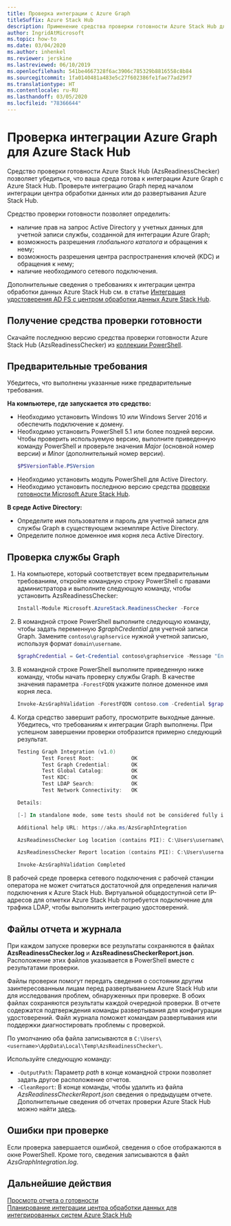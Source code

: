 ```yaml
---
title: Проверка интеграции с Azure Graph
titleSuffix: Azure Stack Hub
description: Применение средства проверки готовности Azure Stack Hub для проверки интеграции Graph с Azure Stack Hub.
author: IngridAtMicrosoft
ms.topic: how-to
ms.date: 03/04/2020
ms.author: inhenkel
ms.reviewer: jerskine
ms.lastreviewed: 06/10/2019
ms.openlocfilehash: 541be4667328f6ac3906c785329b8816558c8b84
ms.sourcegitcommit: 1fa0140481a483e5c27f602386fe1fae77ad29f7
ms.translationtype: HT
ms.contentlocale: ru-RU
ms.lasthandoff: 03/05/2020
ms.locfileid: "78366644"
---
```

# <a name="validate-graph-integration-for-azure-stack-hub"></a>Проверка интеграции Azure Graph для Azure Stack Hub

Средство проверки готовности Azure Stack Hub (AzsReadinessChecker) позволяет убедиться, что ваша среда готова к интеграции Azure Graph с Azure Stack Hub. Проверьте интеграцию Graph перед началом интеграции центра обработки данных или до развертывания Azure Stack Hub.

Средство проверки готовности позволяет определить:

* наличие прав на запрос Active Directory у учетных данных для учетной записи службы, созданной для интеграции Azure Graph;
* возможность разрешения *глобального каталога* и обращения к нему;
* возможность разрешения центра распространения ключей (KDC) и обращения к нему;
* наличие необходимого сетевого подключения.

Дополнительные сведения о требованиях к интеграции центра обработки данных Azure Stack Hub см. в статье [Интеграция удостоверения AD FS с центром обработки данных Azure Stack Hub](azure-stack-integrate-identity.md).

## <a name="get-the-readiness-checker-tool"></a>Получение средства проверки готовности

Скачайте последнюю версию средства проверки готовности Azure Stack Hub (AzsReadinessChecker) из [коллекции PowerShell](https://aka.ms/AzsReadinessChecker).

## <a name="prerequisites"></a>Предварительные требования

Убедитесь, что выполнены указанные ниже предварительные требования.

**На компьютере, где запускается это средство:**

* Необходимо установить Windows 10 или Windows Server 2016 и обеспечить подключение к домену.
* Необходимо установить PowerShell 5.1 или более поздней версии. Чтобы проверить используемую версию, выполните приведенную команду PowerShell и проверьте значения *Major* (основной номер версии) и *Minor* (дополнительный номер версии).
    ```powershell
    $PSVersionTable.PSVersion
    ```
* Необходимо установить модуль PowerShell для Active Directory.
* Необходимо установить последнюю версию средства [проверки готовности Microsoft Azure Stack Hub](https://aka.ms/AzsReadinessChecker).

**В среде Active Directory:**

* Определите имя пользователя и пароль для учетной записи для службы Graph в существующем экземпляре Active Directory.
* Определите полное доменное имя корня леса Active Directory.

## <a name="validate-the-graph-service"></a>Проверка службы Graph

1. На компьютере, который соответствует всем предварительным требованиям, откройте командную строку PowerShell с правами администратора и выполните следующую команду, чтобы установить AzsReadinessChecker:

    ```powershell
    Install-Module Microsoft.AzureStack.ReadinessChecker -Force
    ```

1. В командной строке PowerShell выполните следующую команду, чтобы задать переменную *$graphCredential* для учетной записи Graph. Замените `contoso\graphservice` нужной учетной записью, используя формат `domain\username`.

    ```powershell
    $graphCredential = Get-Credential contoso\graphservice -Message "Enter Credentials for the Graph Service Account"
    ```

1. В командной строке PowerShell выполните приведенную ниже команду, чтобы начать проверку службы Graph. В качестве значения параметра `-ForestFQDN` укажите полное доменное имя корня леса.

    ```powershell
    Invoke-AzsGraphValidation -ForestFQDN contoso.com -Credential $graphCredential
    ```

1. Когда средство завершит работу, просмотрите выходные данные. Убедитесь, что требованиям к интеграции Graph выполнены. При успешном завершении проверки отобразится примерно следующий результат.

    ```powershell
    Testing Graph Integration (v1.0)
            Test Forest Root:            OK
            Test Graph Credential:       OK
            Test Global Catalog:         OK
            Test KDC:                    OK
            Test LDAP Search:            OK
            Test Network Connectivity:   OK

    Details:

    [-] In standalone mode, some tests should not be considered fully indicative of connectivity or readiness the Azure Stack Hub Stamp requires prior to Datacenter Integration.

    Additional help URL: https://aka.ms/AzsGraphIntegration

    AzsReadinessChecker Log location (contains PII): C:\Users\username\AppData\Local\Temp\AzsReadinessChecker\AzsReadinessChecker.log

    AzsReadinessChecker Report location (contains PII): C:\Users\username\AppData\Local\Temp\AzsReadinessChecker\AzsReadinessCheckerReport.json

    Invoke-AzsGraphValidation Completed
    ```

В рабочей среде проверка сетевого подключения с рабочей станции оператора не может считаться достаточной для определения наличия подключения к Azure Stack Hub. Виртуальной общедоступной сети IP-адресов для отметки Azure Stack Hub потребуется подключение для трафика LDAP, чтобы выполнить интеграцию удостоверений.

## <a name="report-and-log-file"></a>Файлы отчета и журнала

При каждом запуске проверки все результаты сохраняются в файлах **AzsReadinessChecker.log** и **AzsReadinessCheckerReport.json**. Расположение этих файлов указывается в PowerShell вместе с результатами проверки.

Файлы проверки помогут передать сведения о состоянии другим заинтересованным лицам перед развертыванием Azure Stack Hub или для исследования проблем, обнаруженных при проверке. В обоих файлах сохраняются результаты каждой очередной проверки. В отчете содержатся подтверждения команды развертывания для конфигурации удостоверений. Файл журнала поможет командам развертывания или поддержки диагностировать проблемы с проверкой.

По умолчанию оба файла записываются в `C:\Users\<username>\AppData\Local\Temp\AzsReadinessChecker\`.

Используйте следующую команду:

* `-OutputPath`: Параметр *path* в конце командной строки позволяет задать другое расположение отчетов.
* `-CleanReport`: В конце команды, чтобы удалить из файла *AzsReadinessCheckerReport.json* сведения о предыдущем отчете. Дополнительные сведения об отчетах проверки Azure Stack Hub можно найти [здесь](azure-stack-validation-report.md).

## <a name="validation-failures"></a>Ошибки при проверке

Если проверка завершается ошибкой, сведения о сбое отображаются в окне PowerShell. Кроме того, сведения записываются в файл *AzsGraphIntegration.log*.

## <a name="next-steps"></a>Дальнейшие действия

[Просмотр отчета о готовности](azure-stack-validation-report.md)  
[Планирование интеграции центра обработки данных для интегрированных систем Azure Stack Hub](azure-stack-datacenter-integration.md)  
